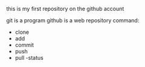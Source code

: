 this is my first repository on the github account

git is a program 
github is a web repository 
command:
- clone
- add
- commit
- push
- pull
-status 
